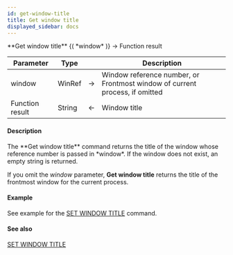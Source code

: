 ```yaml
---
id: get-window-title
title: Get window title
displayed_sidebar: docs
---
```


<!--REF #_command_.Get window title.Syntax-->**Get window title** {( *window* )} -> Function result<!-- END REF-->
<!--REF #_command_.Get window title.Params-->
| Parameter | Type |  | Description |
| --- | --- | --- | --- |
| window | WinRef | -> | Window reference number, or Frontmost window of current process, if omitted |
| Function result | String | <- | Window title |

<!-- END REF-->

#### Description 

<!--REF #_command_.Get window title.Summary-->The **Get window title** command returns the title of the window whose reference number is passed in *window*.<!-- END REF--> If the window does not exist, an empty string is returned.

If you omit the *window* parameter, **Get window title** returns the title of the frontmost window for the current process.

#### Example 

See example for the [SET WINDOW TITLE](set-window-title.md) command.

#### See also 

[SET WINDOW TITLE](set-window-title.md)  